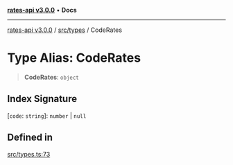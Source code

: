 [**rates-api v3.0.0**](../../../README.md) • **Docs**

***

[rates-api v3.0.0](../../../modules.md) / [src/types](../README.md) / CodeRates

# Type Alias: CodeRates

> **CodeRates**: `object`

## Index Signature

 \[`code`: `string`\]: `number` \| `null`

## Defined in

[src/types.ts:73](https://github.com/ZelCore-io/rates-api/blob/691ee3db71a277710156f53a41c1ecb57cce5d58/src/types.ts#L73)
